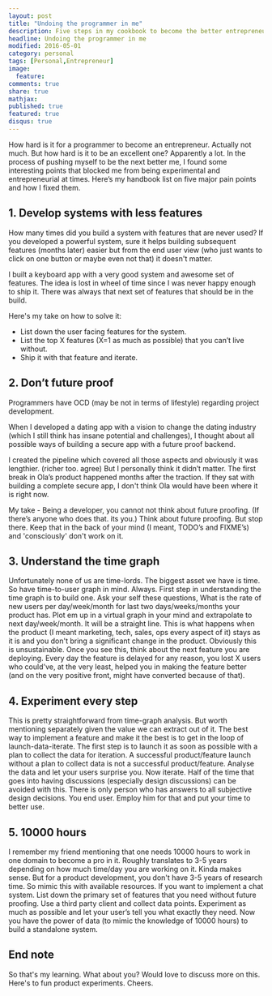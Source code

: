 ```yaml
---
layout: post
title: "Undoing the programmer in me"
description: Five steps in my cookbook to become the better entrepreneur
headline: Undoing the programmer in me
modified: 2016-05-01
category: personal
tags: [Personal,Entrepreneur]
image:
  feature:
comments: true
share: true
mathjax:
published: true
featured: true
disqus: true
---
```


How hard is it for a programmer to become an entrepreneur. Actually not much. But how hard is it to be an excellent one? Apparently a lot. In the process of pushing myself to be the next better me, I found some interesting points that blocked me from being experimental and entrepreneurial at times. Here’s my handbook list on five major pain points and how I fixed them.

## 1. Develop systems with less features
How many times did you build a system with features that are never used? If you developed a powerful system, sure it helps building subsequent features (months later) easier but from the end user view (who just wants to click on one button or maybe even not that) it doesn't matter.

I built a keyboard app with a very good system and awesome set of features. The idea is lost in wheel of time since I was never happy enough to ship it. There was always that next set of features that should be in the build.

Here's my take on how to solve it:

- List down the user facing features for the system.
- List the top X features (X=1 as much as possible) that you can’t live without.
- Ship it with that feature and iterate.

## 2. Don’t future proof
Programmers have OCD (may be not in terms of lifestyle) regarding project development.

When I developed a dating app with a vision to change the dating industry (which I still think has insane potential and challenges), I thought about all possible ways of building a secure app with a future proof backend.

I created the pipeline which covered all those aspects and obviously it was lengthier. (richer too. agree) But I personally think it didn’t matter. The first break in Ola’s product happened months after the traction. If they sat with building a complete secure app, I don't think Ola would have been where it is right now.

My take - Being a developer, you cannot not think about future proofing. (If there’s anyone who does that. its you.) Think about future proofing. But stop there. Keep that in the back of your mind (I meant, TODO’s and FIXME’s) and 'consciously' don't work on it.

## 3. Understand the time graph
Unfortunately none of us are time-lords. The biggest asset we have is time. So have time-to-user graph in mind. Always. First step in understanding the time graph is to build one. Ask your self these questions, What is the rate of new users per day/week/month for last two days/weeks/months your product has. Plot em up in a virtual graph in your mind and extrapolate to next day/week/month. It will be a straight line. This is what happens when the product (I meant marketing, tech, sales, ops every aspect of it) stays as it is and you don't bring a significant change in the product. Obviously this is unsustainable. Once you see this, think about the next feature you are deploying. Every day the feature is delayed for any reason, you lost X users who could've, at the very least, helped you in making the feature better (and on the very positive front, might have converted because of that).

## 4. Experiment every step
This is pretty straightforward from time-graph analysis. But worth mentioning separately given the value we can extract out of it. The best way to implement a feature and make it the best is to get in the loop of launch-data-iterate. The first step is to launch it as soon as possible with a plan to collect the data for iteration. A successful product/feature launch without a plan to collect data is not a successful product/feature. Analyse the data and let your users surprise you. Now iterate. Half of the time that goes into having discussions (especially design discussions) can be avoided with this. There is only person who has answers to all subjective design decisions. You end user. Employ him for that and put your time to better use.

## 5. 10000 hours
I remember my friend mentioning that one needs 10000 hours to work in one domain to become a pro in it. Roughly translates to 3-5 years depending on how much time/day you are working on it. Kinda makes sense. But for a product development, you don't have 3-5 years of research time. So mimic this with available resources. If you want to implement a chat system. List down the primary set of features that you need without future proofing. Use a third party client and collect data points. Experiment as much as possible and let your user’s tell you what exactly they need. Now you have the power of data (to mimic the knowledge of 10000 hours) to build a standalone system.


## End note
So that's my learning. What about you? Would love to discuss more on this. Here's to fun product experiments. Cheers.
